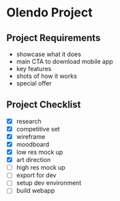 # Olendo Project

## Project Requirements
* showcase what it does
* main CTA to download mobile app
* key features
* shots of how it works
* special offer


## Project Checklist
- [x] research 
- [x] competitive set
- [x] wireframe
- [x] moodboard
- [x] low res mock up
- [x] art direction
- [ ] high res mock up
- [ ] export for dev
- [ ] setup dev environment
- [ ] build webapp
